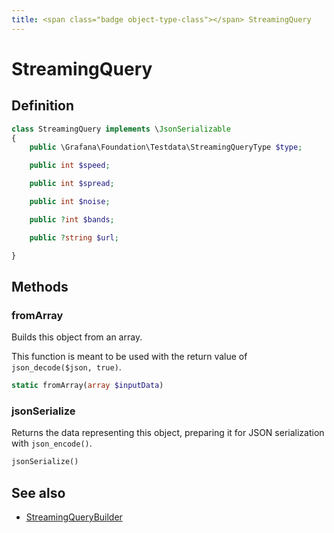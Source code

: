 ```yaml
---
title: <span class="badge object-type-class"></span> StreamingQuery
---
```

# <span class="badge object-type-class"></span> StreamingQuery

## Definition

```php
class StreamingQuery implements \JsonSerializable
{
    public \Grafana\Foundation\Testdata\StreamingQueryType $type;

    public int $speed;

    public int $spread;

    public int $noise;

    public ?int $bands;

    public ?string $url;

}
```
## Methods

### <span class="badge object-method"></span> fromArray

Builds this object from an array.

This function is meant to be used with the return value of `json_decode($json, true)`.

```php
static fromArray(array $inputData)
```

### <span class="badge object-method"></span> jsonSerialize

Returns the data representing this object, preparing it for JSON serialization with `json_encode()`.

```php
jsonSerialize()
```

## See also

 * <span class="badge builder"></span> [StreamingQueryBuilder](./builder-StreamingQueryBuilder.md)
